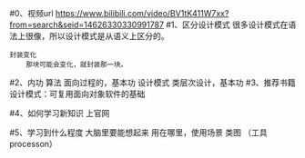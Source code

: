 #0、视频url
    https://www.bilibili.com/video/BV1tK411W7xx?from=search&seid=14626330330991787
#1、区分设计模式
    很多设计模式在语法上很像，所以设计模式是从语义上区分的。
    
    封装变化
        那块可能会变化，就封装那一块。
#2、内功
    算法
        面向过程的，基本功
    设计模式
        类层次设计，基本功
#3、推荐书籍
    设计模式：可复用面向对象软件的基础
    
#4、如何学习新知识
    上官网
    
#5、学习到什么程度
    大脑里要能想起来
        用在哪里，使用场景
        类图 
            （工具 processon）

